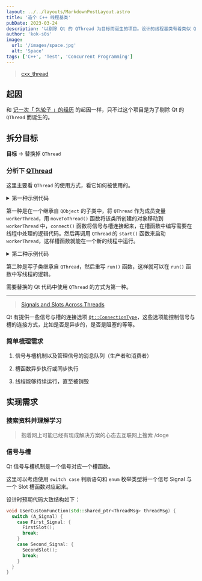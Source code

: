 ```yaml
---
layout: ../../layouts/MarkdownPostLayout.astro
title: '造个 C++ 线程基类'
pubDate: 2023-03-24
description: '以剔除 Qt 的 QThread 为目标而诞生的项目。设计的线程基类有着类似 Qt 中信号与槽机制，且利用 C++ 的互斥量和条件变量，让槽函数能够异步或同步运行，这样派生类能构建个定时器来做定时任务。'
author: 'kok-s0s'
image:
  url: '/images/space.jpg'
  alt: 'Space'
tags: ['C++', 'Test', 'Concurrent Programming']
---
```


> [cxx_thread](https://github.com/kok-s0s/cxx_thread)

## 起因

和 [记一次「 包轮子 」的经历](/posts/cxx_crud_file) 的起因一样，只不过这个项目是为了剔除 Qt 的 `QThread` 而诞生的。

## 拆分目标

**目标** -> 替换掉 `QThread`

### 分析下 [QThread](https://doc.qt.io/qt-6/qthread.html)

这里主要看 `QThread` 的使用方式，看它如何被使用的。

<details><summary>第一种示例代码</summary>

```cpp
class Worker : public QObject
{
    Q_OBJECT

public slots:
    void doWork(const QString &parameter) {
        QString result;
        /* ... here is the expensive or blocking operation ... */
        emit resultReady(result);
    }

signals:
    void resultReady(const QString &result);
};

class Controller : public QObject
{
    Q_OBJECT
    QThread workerThread;
public:
    Controller() {
        Worker *worker = new Worker;
        worker->moveToThread(&workerThread);
        connect(&workerThread, &QThread::finished, worker, &QObject::deleteLater);
        connect(this, &Controller::operate, worker, &Worker::doWork);
        connect(worker, &Worker::resultReady, this, &Controller::handleResults);
        workerThread.start();
    }
    ~Controller() {
        workerThread.quit();
        workerThread.wait();
    }
public slots:
    void handleResults(const QString &);
signals:
    void operate(const QString &);
};
```

</details>

第一种是在一个继承自 `QObject` 的子类中，将 `QThread` 作为成员变量 `workerThread`，用 `moveToThread()` 函数将该类所创建的对象移动到 `workerThread` 中，`connect()` 函数将信号与槽连接起来，在槽函数中编写需要在线程中处理的逻辑代码。然后再调用 `QThread` 的 `start()` 函数来启动 `workerThread`，这样槽函数就能在一个新的线程中运行。

<details><summary>第二种示例代码</summary>

```cpp
class WorkerThread : public QThread
{
    Q_OBJECT
    void run() override {
        QString result;
        /* ... here is the expensive or blocking operation ... */
        emit resultReady(result);
    }
signals:
    void resultReady(const QString &s);
};

void MyObject::startWorkInAThread()
{
    WorkerThread *workerThread = new WorkerThread(this);
    connect(workerThread, &WorkerThread::resultReady, this, &MyObject::handleResults);
    connect(workerThread, &WorkerThread::finished, workerThread, &QObject::deleteLater);
    workerThread->start();
}
```

</details>

第二种是写子类继承自 `QThread`，然后重写 `run()` 函数，这样就可以在 `run()` 函数中写线程的逻辑。

需要替换的 Qt 代码中使用 `QThread` 的方式为第一种。

---

> [Signals and Slots Across Threads](https://doc.qt.io/qt-6/threads-qobject.html#signals-and-slots-across-threads)

Qt 有提供一些信号与槽的连接选项 [`Qt::ConnectionType`](https://doc.qt.io/qt-6/qt.html#ConnectionType-enum)，这些选项能控制信号与槽的连接方式，比如是否是异步的，是否是阻塞的等等。

### 简单梳理需求

1. 信号与槽机制以及管理信号的消息队列（生产者和消费者）

2. 槽函数异步执行或同步执行

3. 线程能够持续运行，直至被销毁

## 实现需求

### 搜索资料并理解学习

> 抱着网上可能已经有现成解决方案的心态去互联网上搜索 /doge

[]()

### 信号与槽

Qt 信号与槽机制是一个信号对应一个槽函数。

这里可以考虑使用 `switch case` 判断语句和 `enum` 枚举类型将一个信号 Signal 与一个 Slot 槽函数对应起来。

设计时预期代码大致结构如下：

```cpp
void UserCustomFunction(std::shared_ptr<ThreadMsg> threadMsg) {
  switch (A_Signal) {
    case First_Signal: {
      FirstSlot();
      break;
    }
    case Second_Signal: {
      SecondSlot();
      break;
    }
  }
}
```
